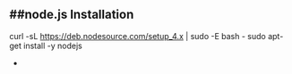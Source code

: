 ##node.js Installation
-----------------------------

curl -sL https://deb.nodesource.com/setup_4.x | sudo -E bash -
sudo apt-get install -y nodejs

-
